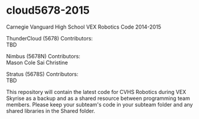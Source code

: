 cloud5678-2015  
==============  

Carnegie Vanguard High School VEX Robotics Code 2014-2015  

ThunderCloud (5678) Contributors:  
TBD  

Nimbus (5678N) Contributors:  
 Mason Cole
 Sai
 Christine

Stratus (5678S) Contributors:  
TBD  
  
This repository will contain the latest code for CVHS Robotics during VEX Skyrise as a backup and as a shared resource between programming team members. Please keep your subteam's code in your subteam folder and any shared libraries in the Shared folder.  
